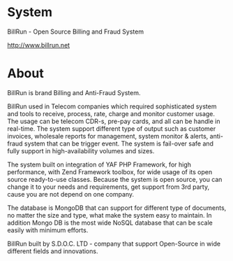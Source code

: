 System
======

BillRun - Open Source Billing and Fraud System

http://www.billrun.net

About
======
BillRun is brand Billing and Anti-Fraud System.

BillRun used in Telecom companies which required sophisticated system and tools to receive, process, rate, charge and monitor customer usage. The usage can be telecom CDR-s, pre-pay cards, and all can be handle in real-time. The system support different type of output such as customer invoices, wholesale reports for management, system monitor & alerts, anti-fraud system that can be trigger event. The system is fail-over safe and fully support in high-availability volumes and sizes. 

The system built on integration of YAF PHP Framework, for high performance, with Zend Framework toolbox, for wide usage of its open source ready-to-use classes. Because the system is open source, you can change it to your needs and requirements, get support from 3rd party, cause you are not depend on one company.

The database is MongoDB that can support for different type of documents, no matter the size and type, what make the system easy to maintain. In addition Mongo DB is the most wide NoSQL database that can be scale easily with minimum efforts.

BillRun built by S.D.O.C. LTD - company that support Open-Source in wide different fields and innovations.


